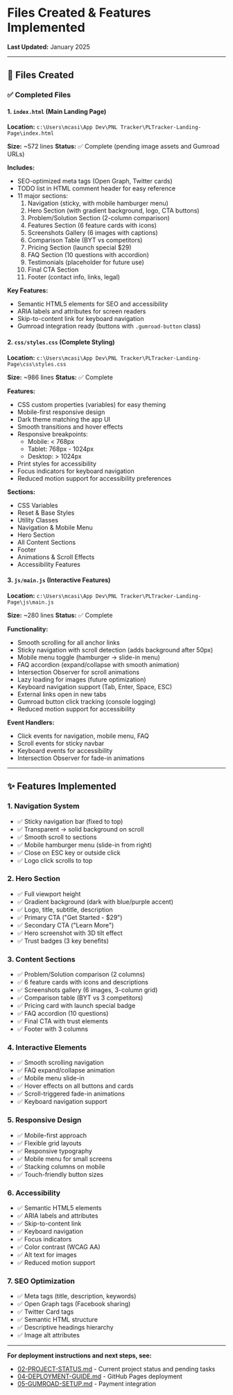 # Files Created & Features Implemented

**Last Updated:** January 2025

---

## 📁 Files Created

### ✅ Completed Files

#### 1. `index.html` (Main Landing Page)
**Location:** `c:\Users\mcasi\App Dev\PNL Tracker\PLTracker-Landing-Page\index.html`

**Size:** ~572 lines
**Status:** ✅ Complete (pending image assets and Gumroad URLs)

**Includes:**
- SEO-optimized meta tags (Open Graph, Twitter cards)
- TODO list in HTML comment header for easy reference
- 11 major sections:
  1. Navigation (sticky, with mobile hamburger menu)
  2. Hero Section (with gradient background, logo, CTA buttons)
  3. Problem/Solution Section (2-column comparison)
  4. Features Section (6 feature cards with icons)
  5. Screenshots Gallery (6 images with captions)
  6. Comparison Table (BYT vs competitors)
  7. Pricing Section (launch special $29)
  8. FAQ Section (10 questions with accordion)
  9. Testimonials (placeholder for future use)
  10. Final CTA Section
  11. Footer (contact info, links, legal)

**Key Features:**
- Semantic HTML5 elements for SEO and accessibility
- ARIA labels and attributes for screen readers
- Skip-to-content link for keyboard navigation
- Gumroad integration ready (buttons with `.gumroad-button` class)

#### 2. `css/styles.css` (Complete Styling)
**Location:** `c:\Users\mcasi\App Dev\PNL Tracker\PLTracker-Landing-Page\css\styles.css`

**Size:** ~986 lines
**Status:** ✅ Complete

**Features:**
- CSS custom properties (variables) for easy theming
- Mobile-first responsive design
- Dark theme matching the app UI
- Smooth transitions and hover effects
- Responsive breakpoints:
  - Mobile: < 768px
  - Tablet: 768px - 1024px
  - Desktop: > 1024px
- Print styles for accessibility
- Focus indicators for keyboard navigation
- Reduced motion support for accessibility preferences

**Sections:**
- CSS Variables
- Reset & Base Styles
- Utility Classes
- Navigation & Mobile Menu
- Hero Section
- All Content Sections
- Footer
- Animations & Scroll Effects
- Accessibility Features

#### 3. `js/main.js` (Interactive Features)
**Location:** `c:\Users\mcasi\App Dev\PNL Tracker\PLTracker-Landing-Page\js\main.js`

**Size:** ~280 lines
**Status:** ✅ Complete

**Functionality:**
- Smooth scrolling for all anchor links
- Sticky navigation with scroll detection (adds background after 50px)
- Mobile menu toggle (hamburger → slide-in menu)
- FAQ accordion (expand/collapse with smooth animation)
- Intersection Observer for scroll animations
- Lazy loading for images (future optimization)
- Keyboard navigation support (Tab, Enter, Space, ESC)
- External links open in new tabs
- Gumroad button click tracking (console logging)
- Reduced motion support for accessibility

**Event Handlers:**
- Click events for navigation, mobile menu, FAQ
- Scroll events for sticky navbar
- Keyboard events for accessibility
- Intersection Observer for fade-in animations

---

## ✨ Features Implemented

### 1. Navigation System
- ✅ Sticky navigation bar (fixed to top)
- ✅ Transparent → solid background on scroll
- ✅ Smooth scroll to sections
- ✅ Mobile hamburger menu (slide-in from right)
- ✅ Close on ESC key or outside click
- ✅ Logo click scrolls to top

### 2. Hero Section
- ✅ Full viewport height
- ✅ Gradient background (dark with blue/purple accent)
- ✅ Logo, title, subtitle, description
- ✅ Primary CTA ("Get Started - $29")
- ✅ Secondary CTA ("Learn More")
- ✅ Hero screenshot with 3D tilt effect
- ✅ Trust badges (3 key benefits)

### 3. Content Sections
- ✅ Problem/Solution comparison (2 columns)
- ✅ 6 feature cards with icons and descriptions
- ✅ Screenshots gallery (6 images, 3-column grid)
- ✅ Comparison table (BYT vs 3 competitors)
- ✅ Pricing card with launch special badge
- ✅ FAQ accordion (10 questions)
- ✅ Final CTA with trust elements
- ✅ Footer with 3 columns

### 4. Interactive Elements
- ✅ Smooth scrolling navigation
- ✅ FAQ expand/collapse animation
- ✅ Mobile menu slide-in
- ✅ Hover effects on all buttons and cards
- ✅ Scroll-triggered fade-in animations
- ✅ Keyboard navigation support

### 5. Responsive Design
- ✅ Mobile-first approach
- ✅ Flexible grid layouts
- ✅ Responsive typography
- ✅ Mobile menu for small screens
- ✅ Stacking columns on mobile
- ✅ Touch-friendly button sizes

### 6. Accessibility
- ✅ Semantic HTML5 elements
- ✅ ARIA labels and attributes
- ✅ Skip-to-content link
- ✅ Keyboard navigation
- ✅ Focus indicators
- ✅ Color contrast (WCAG AA)
- ✅ Alt text for images
- ✅ Reduced motion support

### 7. SEO Optimization
- ✅ Meta tags (title, description, keywords)
- ✅ Open Graph tags (Facebook sharing)
- ✅ Twitter Card tags
- ✅ Semantic HTML structure
- ✅ Descriptive headings hierarchy
- ✅ Image alt attributes

---

**For deployment instructions and next steps, see:**
- [02-PROJECT-STATUS.md](02-PROJECT-STATUS.md) - Current project status and pending tasks
- [04-DEPLOYMENT-GUIDE.md](04-DEPLOYMENT-GUIDE.md) - GitHub Pages deployment
- [05-GUMROAD-SETUP.md](05-GUMROAD-SETUP.md) - Payment integration
